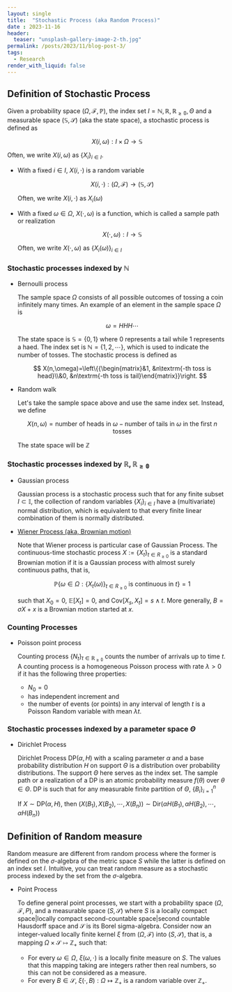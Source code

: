 ```yaml
---
layout: single
title:  "Stochastic Process (aka Random Process)"
date : 2023-11-16
header:
  teaser: "unsplash-gallery-image-2-th.jpg"
permalink: /posts/2023/11/blog-post-3/
tags:
  - Research
render_with_liquid: false
---
```


## Definition of Stochastic Process

Given a probability space $(\Omega,\mathcal{F},\mathbb{P})$, the index set $I=\mathbb{N,R,R _ {\ge0}},\Theta$ and a measurable space $(\mathbb{S},\mathcal{S})$ (aka the state space), a stochastic process is defined as

$$
X(i,\omega):I\times\Omega\to\mathbb{S}
$$

Often, we write $X(i,\omega)$ as $\{X _ i\} _ {i\in I}$.

- With a fixed $i\in I$, $X(i,\cdot)$ is a random variable

    $$
    X(i,\cdot):(\Omega,\mathcal{F})\to(\mathbb{S},\mathcal{S})
    $$

    Often, we write $X(i,\cdot)$ as $X _ i(\omega)$
- With a fixed $\omega\in \Omega$, $X(\cdot,\omega)$ is a function, which is called a sample path or realization

    $$
    X(\cdot,\omega):I\to\mathbb{S}
    $$

    Often, we write $X(\cdot,\omega)$ as $\{X _ i(\omega)\} _ {i\in I}$

### Stochastic processes indexed by $\mathbb{N}$

- Bernoulli process

   The sample space $\Omega$ consists of all possible outcomes of tossing a coin infinitely many times. An example of an element in the sample space $\Omega$ is

   $$
   \omega=HHH\cdots
   $$

   The state space is $\mathbb{S}=\{0,1\}$ where $0$ represents a tail while $1$ represents a haed.
   The index set is $\mathbb{N}=\{1,2,\cdots\}$, which is used to indicate the number of tosses. The stochastic process is defined as

   $$
   X(n,\omega)=\left\{{\begin{matrix}&1, &n\textrm{-th toss is head}\\&0, &n\textrm{-th toss is tail}\end{matrix}}\right.
   $$

- Random walk

   Let's take the sample space above and use the same index set. Instead, we define

   $$
   X(n,\omega)=\textrm{number of heads in }\omega - \textrm{number of tails in }\omega \textrm{ in the first }n \textrm{ tosses}
   $$

   The state space will be $\mathbb{Z}$

### Stochastic processes indexed by $\mathbb{R,R _ {\ge0}}$

- Gaussian process

   Gaussian process is a stochastic process such that for any finite subset $I\subset \mathbb{I}$, the collection of random variables $\{X _ i\} _ {i\in I}$ have a (multivariate) normal distribution, which is equivalent to that every finite linear combination of them is normally distributed.
- [Wiener Process (aka, Brownian motion)](https://people.math.wisc.edu/~roch/grad-prob/gradprob-notes26.pdf)

   Note that Wiener process is particular case of Gaussian Process. The continuous-time stochastic process $X:=\{X _ t\} _ {t\in R _ {\ge0}}$ is a standard Brownian motion if it is a Gaussian process with almost surely continuous paths, that is,

   $$
   \mathbb{P}\left\{\omega\in\Omega:\{X _ t(\omega)\} _ {t\in R _ {\ge0}} \textrm{ is continuous in }t\right\} = 1
   $$

   such that $X _ 0 = 0$, $\mathbb{E}[X _ t] = 0$, and $\mathrm{Cov}[X _ s, X _ t] = s \wedge t$. More generally, $B = \sigma X + x$ is a Brownian motion started at $x$.

### Counting Processes

- Poisson point process

    Counting process $\{N _ t\} _ {t\in\mathbb{R _ {\ge0}}}$ counts the number of arrivals up to time $t$. A counting process is a homogeneous Poisson process with rate $\lambda>0$ if it has the following three properties:

  - $N _ 0=0$
  - has independent increment and
  - the number of events (or points) in any interval of length $t$ is a Poisson Random variable with mean $\lambda t$.

### Stochastic processes indexed by a parameter space $\Theta$

- Dirichlet Process

    Dirichlet Process $\mathrm{DP}(\alpha,H)$ with a scaling parameter $\alpha$ and a base probability distribution $H$ on support $\Theta$ is a distribution over probability distributions. The support $\Theta$ here serves as the index set.
    The sample path or a realization of a DP is an atomic probability measure $f(\theta)$ over $\theta\in \Theta$. DP is such that for any measurable finite partition of $\Theta$, $\{B _ i\} _ {i=1}^n$

    If $X\sim \mathrm{DP}(\alpha,H)$, then $\left(X(B _ 1),X(B _ 2),\cdots,X(B _ n)\right)\sim\mathrm{Dir}\left(\alpha H(B _ 1), \alpha H(B _ 2),\cdots, \alpha H(B _ n)\right)$

## Definition of Random measure

Random measure are different from random process where the former is defined on the $\sigma$-algebra of the metric space $S$ while the latter is defined on an index set $I$. Intuitive, you can treat random measure as a stochastic process indexed by the set from the $\sigma$-algebra.

- Point Process

    To define general point processes, we start with a probability space $(\Omega, \mathcal{F}, P)$, and a measurable space $(S, \mathcal{S})$ where $S$ is a locally compact space|locally compact second-countable space|second countable Hausdorff space and $\mathcal{S}$ is its Borel sigma-algebra. Consider now an integer-valued locally finite kernel $\xi$ from $(\Omega, \mathcal{F})$ into $(S, \mathcal{S})$, that is, a mapping $\Omega \times \mathcal{S} \mapsto \mathbb{Z} _ {+}$ such that:
  - For every $\omega \in \Omega$, $\xi(\omega, \cdot)$ is a locally finite measure on $S$. The values that this mapping taking are integers rather then real numbers, so this can not be considered as a measure.
  - For every $B \in \mathcal{S}$, $\xi(\cdot, B): \Omega \mapsto \mathbb{Z} _ +$ is a random variable over $\mathbb{Z} _ +$.
